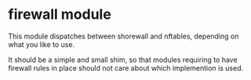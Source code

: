 # firewall module

This module dispatches between shorewall and nftables, depending on what you like to use.

It should be a simple and small shim, so that modules requiring to have firewall rules in place should not care about which implemention is used.
